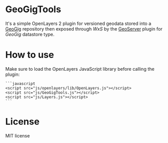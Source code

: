# GeoGigTools

It's a simple OpenLayers 2 plugin for versioned geodata stored into a [GeoGig](http://geogig.org) repository then exposed through *WxS* by the [GeoServer](http://geoserver.org) plugin for *GeoGig* datastore type.

# How to use

Make sure to load the OpenLayers JavaScript library before calling the plugin:

	```javascript
	<script src="js/openlayers/lib/OpenLayers.js"></script>
	<script src="js/GeoGigTools.js"></script>
	<script src="js/Layers.js"></script>
	```

# License

MIT license